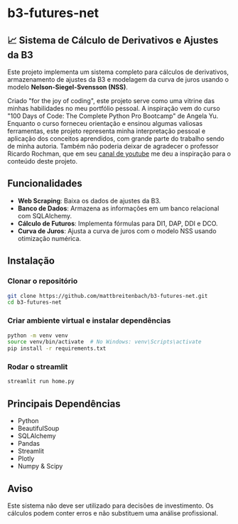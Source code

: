 # b3-futures-net

## 📈 Sistema de Cálculo de Derivativos e Ajustes da B3  

Este projeto implementa um sistema completo para cálculos de derivativos, armazenamento de ajustes da B3 e modelagem da curva de juros usando o modelo **Nelson-Siegel-Svensson (NSS)**.  

Criado "for the joy of coding", este projeto serve como uma vitrine das minhas habilidades no meu portfólio pessoal. A inspiração vem do curso "100 Days of Code: The Complete Python Pro Bootcamp" de Angela Yu. Enquanto o curso forneceu orientação e ensinou algumas valiosas ferramentas, este projeto representa minha interpretação pessoal e aplicação dos conceitos aprendidos, com grande parte do trabalho sendo de minha autoria.
Também não poderia deixar de agradecer o professor Ricardo Rochman, que em seu [canal de youtube](https://www.youtube.com/@incredulofinanceiro) me deu a inspiração para o conteúdo deste projeto.

## Funcionalidades  

- **Web Scraping**: Baixa os dados de ajustes da B3.  
- **Banco de Dados**: Armazena as informações em um banco relacional com SQLAlchemy.  
- **Cálculo de Futuros**: Implementa fórmulas para DI1, DAP, DDI e DCO.  
- **Curva de Juros**: Ajusta a curva de juros com o modelo NSS usando otimização numérica.  

## Instalação  

### Clonar o repositório
```bash  
git clone https://github.com/mattbreitenbach/b3-futures-net.git  
cd b3-futures-net
```

### Criar ambiente virtual e instalar dependências
```bash
python -m venv venv  
source venv/bin/activate  # No Windows: venv\Scripts\activate  
pip install -r requirements.txt  
```

### Rodar o streamlit
```bash
streamlit run home.py
```

## Principais Dependências
- Python
- BeautifulSoup
- SQLAlchemy 
- Pandas
- Streamlit
- Plotly
- Numpy & Scipy

## Aviso

Este sistema não deve ser utilizado para decisões de investimento. Os cálculos podem conter erros e não substituem uma análise profissional.